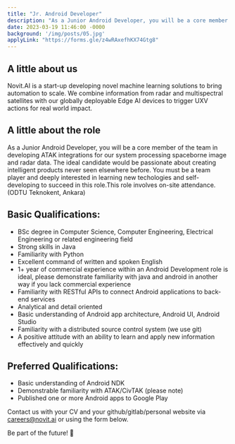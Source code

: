 ```yaml
---
title: "Jr. Android Developer"
description: "As a Junior Android Developer, you will be a core member of the team in developing ATAK integrations for our system processing spaceborne image and radar data, triggering robotic actions. The ideal candidate would be passionate about creating intelligent products never seen elsewhere before. You must be a team player and deeply interested in learning new techologies and self-developing to succeed in this role. This role involves on-site attendance. (ODTU Teknokent, Ankara)"
date: 2023-03-19 11:46:00 -0000
background: '/img/posts/05.jpg'
applyLink: "https://forms.gle/z4wRAxefhKX74Gtg8"
---
```



## A little about us

Novit.AI is a start-up developing novel machine learning solutions to bring automation to scale. We combine information from radar and multispectral satellites with our globally deployable Edge AI devices to trigger UXV actions for real world impact.

## A little about the role

As a Junior Android Developer, you will be a core member of the team in developing ATAK integrations for our system processing spaceborne image and radar data. The ideal candidate would be passionate about creating intelligent products never seen elsewhere before. You must be a team player and deeply interested in learning new techologies and self-developing to succeed in this role.This role involves on-site attendance. (ODTU Teknokent, Ankara)

## Basic Qualifications:

* BSc degree in Computer Science, Computer Engineering, Electrical Engineering or related engineering field
* Strong skills in Java
* Familiarity with Python
* Excellent command of written and spoken English
* 1+ year of commercial experience within an Android Development role is ideal, please demonstrate familiarity with java and android in another way if you lack commercial experience
* Familiarity with RESTful APIs to connect Android applications to back-end services
* Analytical and detail oriented
* Basic understanding of Android app architecture, Android UI, Android Studio
* Familiarity with a distributed source control system (we use git)
* A positive attitude with an ability to learn and apply new information effectively and quickly


## Preferred Qualifications:

* Basic understanding of Android NDK
* Demonstrable familiarity with ATAK/CivTAK (please note)
* Published one or more Android apps to Google Play

Contact us with your CV and your github/gitlab/personal website via careers@novit.ai or using the form below.

Be part of the future! 🚀
